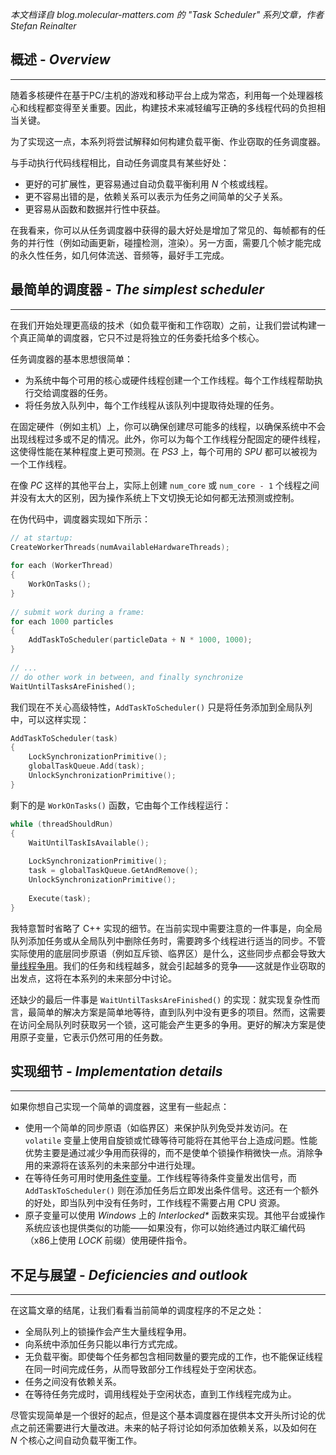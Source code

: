 *本文档译自 blog.molecular-matters.com 的 "Task Scheduler" 系列文章，作者 Stefan Reinalter*


## 概述 - *Overview*
----
随着多核硬件在基于PC/主机的游戏和移动平台上成为常态，利用每一个处理器核心和线程都变得至关重要。因此，构建技术来减轻编写正确的多线程代码的负担相当关键。

为了实现这一点，本系列将尝试解释如何构建负载平衡、作业窃取的任务调度器。

与手动执行代码线程相比，自动任务调度具有某些好处：

+ 更好的可扩展性，更容易通过自动负载平衡利用 *N* 个核或线程。
+ 更不容易出错的是，依赖关系可以表示为任务之间简单的父子关系。
+ 更容易从函数和数据并行性中获益。

在我看来，你可以从任务调度器中获得的最大好处是增加了常见的、每帧都有的任务的并行性（例如动画更新，碰撞检测，渲染）。另一方面，需要几个帧才能完成的永久性任务，如几何体流送、音频等，最好手工完成。


## 最简单的调度器 - *The simplest scheduler*
---
在我们开始处理更高级的技术（如负载平衡和工作窃取）之前，让我们尝试构建一个真正简单的调度器，它只不过是将独立的任务委托给多个核心。

任务调度器的基本思想很简单：

+ 为系统中每个可用的核心或硬件线程创建一个工作线程。每个工作线程帮助执行交给调度器的任务。
+ 将任务放入队列中，每个工作线程从该队列中提取待处理的任务。

在固定硬件（例如主机）上，你可以确保创建尽可能多的线程，以确保系统中不会出现线程过多或不足的情况。此外，你可以为每个工作线程分配固定的硬件线程，这使得性能在某种程度上更可预测。在 *PS3* 上，每个可用的 *SPU* 都可以被视为一个工作线程。

在像 *PC* 这样的其他平台上，实际上创建 `num_core` 或 `num_core - 1` 个线程之间并没有太大的区别，因为操作系统上下文切换无论如何都无法预测或控制。

在伪代码中，调度器实现如下所示：

```C++
// at startup:
CreateWorkerThreads(numAvailableHardwareThreads);
 
for each (WorkerThread)
{
	WorkOnTasks();
}
 
// submit work during a frame:
for each 1000 particles
{
	AddTaskToScheduler(particleData + N * 1000, 1000);
}
 
// ...
// do other work in between, and finally synchronize
WaitUntilTasksAreFinished();
```

我们现在不关心高级特性，`AddTaskToScheduler()` 只是将任务添加到全局队列中，可以这样实现：

```C++
AddTaskToScheduler(task)
{
	LockSynchronizationPrimitive();
	globalTaskQueue.Add(task);
	UnlockSynchronizationPrimitive();
}
```

剩下的是 `WorkOnTasks()` 函数，它由每个工作线程运行：

```C++
while (threadShouldRun)
{
	WaitUntilTaskIsAvailable();
	 
	LockSynchronizationPrimitive();
	task = globalTaskQueue.GetAndRemove();
	UnlockSynchronizationPrimitive();
	
	Execute(task);
}
```

我特意暂时省略了 C++ 实现的细节。在当前实现中需要注意的一件事是，向全局队列添加任务或从全局队列中删除任务时，需要跨多个线程进行适当的同步。不管实际使用的底层同步原语（例如互斥锁、临界区）是什么，这些同步点都会导致大量[线程争用](http://stackoverflow.com/questions/1970345/what-is-thread-contention)。我们的任务和线程越多，就会引起越多的竞争——这就是作业窃取的出发点，这将在本系列的未来部分中讨论。

还缺少的最后一件事是 `WaitUntilTasksAreFinished()` 的实现：就实现复杂性而言，最简单的解决方案是简单地等待，直到队列中没有更多的项目。然而，这需要在访问全局队列时获取另一个锁，这可能会产生更多的争用。更好的解决方案是使用原子变量，它表示仍然可用的任务数。


## 实现细节 - *Implementation details*
---
如果你想自己实现一个简单的调度器，这里有一些起点：

+ 使用一个简单的同步原语（如临界区）来保护队列免受并发访问。在 `volatile` 变量上使用自旋锁或忙碌等待可能将在其他平台上造成问题。性能优势主要是通过减少争用而获得的，而不是使单个锁操作稍微快一点。消除争用的来源将在该系列的未来部分中进行处理。
+ 在等待任务可用时使用[条件变量](http://stackoverflow.com/questions/2476235/what-are-common-uses-of-condition-variables-in-c)。工作线程等待条件变量发出信号，而 `AddTaskToScheduler()` 则在添加任务后立即发出条件信号。这还有一个额外的好处，即当队列中没有任务时，工作线程不需要占用 CPU 资源。
+ 原子变量可以使用 *Windows* 上的 *Interlocked\** 函数来实现。其他平台或操作系统应该也提供类似的功能——如果没有，你可以始终通过内联汇编代码（x86上使用 *LOCK* 前缀）使用硬件指令。


## 不足与展望 - *Deficiencies and outlook*
---
在这篇文章的结尾，让我们看看当前简单的调度程序的不足之处：

+ 全局队列上的锁操作会产生大量线程争用。
+ 向系统中添加任务只能以串行方式完成。
+ 无负载平衡。即使每个任务都包含相同数量的要完成的工作，也不能保证线程在同一时间完成任务，从而导致部分工作线程处于空闲状态。
+ 任务之间没有依赖关系。
+ 在等待任务完成时，调用线程处于空闲状态，直到工作线程完成为止。

尽管实现简单是一个很好的起点，但是这个基本调度器在提供本文开头所讨论的优点之前还需要进行大量改进。未来的帖子将讨论如何添加依赖关系，以及如何在 *N* 个核心之间自动负载平衡工作。